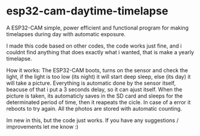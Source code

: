 # esp32-cam-daytime-timelapse
A ESP32-CAM simple, power efficient and functional program for making timelapses during day with automatic exposure.

I made this code based on other codes, the code works just fine, and i couldnt find anything that does exactly what i wanted, that is make a yearly timelapse.

How it works:
The ESP32-CAM boots, turns on the sensor and check the light, if the light is too low (its night) it will start deep sleep, else (its day) it will take a picture.
Everything is automatic done by the sensor itself, beacuse of that i put a 3 seconds delay, so it can ajust itself. When the picture is taken, its automaticly saves in the SD card and sleeps for the determinated period of time, then it reapeats the cicle.
In case of a error it reboots to try again.
All the photos are stored with automatic counting.

Im new in this, but the code just works.
If you have any suggestions / improvements let me know :)
